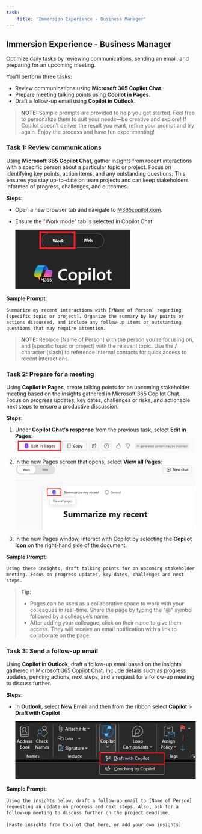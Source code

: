 ```yaml
---
task:
    title: 'Immersion Experience - Business Manager'
---
```


## Immersion Experience - Business Manager  

Optimize daily tasks by reviewing communications, sending an email, and preparing for an upcoming meeting.  

You'll perform three tasks:  

- Review communications using **Microsoft 365 Copilot Chat**.  
- Prepare meeting talking points using **Copilot in Pages**.
- Draft a follow-up email using **Copilot in Outlook**.  

> **NOTE:** Sample prompts are provided to help you get started. Feel free to personalize them to suit your needs—be creative and explore! If Copilot doesn’t deliver the result you want, refine your prompt and try again. Enjoy the process and have fun experimenting!  

### Task 1: Review communications  

Using **Microsoft 365 Copilot Chat**, gather insights from recent interactions with a specific person about a particular topic or project. Focus on identifying key points, action items, and any outstanding questions. This ensures you stay up-to-date on team projects and can keep stakeholders informed of progress, challenges, and outcomes.  

**Steps**:

- Open a new browser tab and navigate to [M365copilot.com](https://m365copilot.com/).
- Ensure the "Work mode" tab is selected in Copilot Chat:

    ![screenshot showing Work mode tab.](../Prompts/Media/work-mode.png)

**Sample Prompt**:

```text
Summarize my recent interactions with [/Name of Person] regarding [specific topic or project]. Organize the summary by key points or actions discussed, and include any follow-up items or outstanding questions that may require attention.
```

> **NOTE:** Replace [Name of Person] with the person you’re focusing on, and [specific topic or project] with the relevant topic. Use the **/** character (slash) to reference internal contacts for quick access to recent interactions.

### Task 2: Prepare for a meeting  

Using **Copilot in Pages**, create talking points for an upcoming stakeholder meeting based on the insights gathered in Microsoft 365 Copilot Chat. Focus on progress updates, key dates, challenges or risks, and actionable next steps to ensure a productive discussion.

**Steps**:

1. Under **Copilot Chat's response** from the previous task, select **Edit in Pages**:  
   ![screenshot showing Copilot in Pages.](../Prompts/Media/edit_in_pages.png)

2. In the new Pages screen that opens, select **View all Pages**:  
   ![screenshot showing Copilot in Pages.](../Prompts/Media/view-all-pages.png)

3. In the new Pages window, interact with Copilot by selecting the **Copilot Icon** on the right-hand side of the document.

**Sample Prompt**:

```text
Using these insights, draft talking points for an upcoming stakeholder meeting. Focus on progress updates, key dates, challenges and next steps. 
```

> **Tip:**  
> - Pages can be used as a collaborative space to work with your colleagues in real-time. Share the page by typing the "@" symbol followed by a colleague’s name.
> - After adding your colleague, click on their name to give them access. They will receive an email notification with a link to collaborate on the page.  

### Task 3: Send a follow-up email  

Using **Copilot in Outlook**, draft a follow-up email based on the insights gathered in Microsoft 365 Copilot Chat. Include details such as progress updates, pending actions, next steps, and a request for a follow-up meeting to discuss further.

**Steps**:

- In **Outlook**, select **New Email** and then  from the ribbon select **Copilot** > **Draft with Copilot**

    ![screenshot showing Copilot in Outlook.](../Prompts/Media/copilot-outlook-desktop.png)

**Sample Prompt**:

```text
Using the insights below, draft a follow-up email to [Name of Person] requesting an update on progress and next steps. Also, ask for a follow-up meeting to discuss further on the project deadline. 

[Paste insights from Copilot Chat here, or add your own insights]
```
